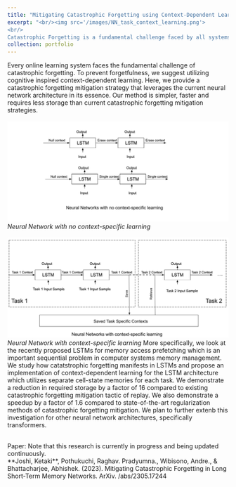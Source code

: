 ```yaml
---
title: "Mitigating Catastrophic Forgetting using Context-Dependent Learning"
excerpt: "<br/><img src='/images/NN_task_context_learning.png'> 
<br/>
Catastrophic Forgetting is a fundamental challenge faced by all systems that learn online. We propose leveraging the cognitive inspiration of context-dependent learning to reduce forgetting in a resource-efficient manner."
collection: portfolio
---
```

Every online learning system faces the fundamental challenge of catastrophic forgetting. To prevent forgetfulness, we suggest utilizing cognitive inspired context-dependent learning. Here, we provide a catastrophic forgetting mitigation strategy that leverages the current neural network architecture in its essence. Our method is simpler, faster and requires less storage than current catastrophic forgetting mitigation strategies.
<br/>
<br/><img src='/images/NN_No_task_context_learning.png'> 
<em>Neural Network with no context-specific learning</em>
<br/>
<br/><img src='/images/NN_task_context_learning.png'>
<em>Neural Network with context-specific learning</em>
More specifically, we look at the recently proposed LSTMs for memory access prefetching which is an important sequential problem in 
computer systems memory management. We study how catatstrophic forgetting manifests in LSTMs and propose an implementation of context-dependent learning for the LSTM architecture which utilizes separate cell-state memories for each task. We demonstrate a reduction in required storage by a factor of 16 compared to existing catastrophic forgetting mitigation tactic of replay. We also demonstrate a speedup by a factor of 1.6 compared to state-of-the-art regularization methods of catastrophic forgetting mitigation. 
We plan to further extenb this investigation for other neural network architectures, specifically transformers.

<br/>
Paper: Note that this research is currently in progress and being updated continuously.
<br/>
**Joshi, Ketaki**, Pothukuchi, Raghav. Pradyumna., Wibisono, Andre., & Bhattacharjee, Abhishek. (2023). Mitigating Catastrophic Forgetting in Long Short-Term Memory Networks. ArXiv. /abs/2305.17244


